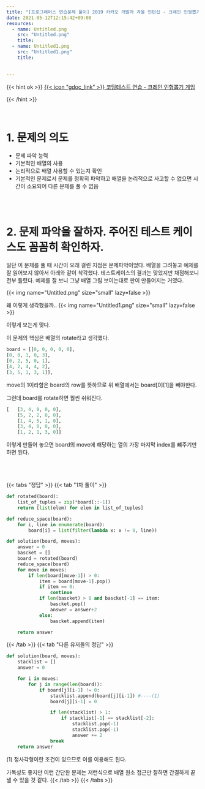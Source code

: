 ```yaml
---
title: "[프로그래머스 연습문제 풀이] 2019 카카오 개발자 겨울 인턴십 - 크레인 인형뽑기 게임"
date: 2021-05-12T12:15:42+09:00
resources:
  - name: Untitled.png
    src: "Untitled.png"
    title: 
  - name: Untitled1.png
    src: "Untitled1.png"
    title: 
    

---
```


{{< hint ok >}}
[{{< icon "gdoc_link" >}} 코딩테스트 연습 - 크레인 인형뽑기 게임](https://programmers.co.kr/learn/courses/30/lessons/64061)

{{< /hint >}}


<br>


# 1. 문제의 의도

- 문제 파악 능력
- 기본적인 배열의 사용
- 논리적으로 배열 사용할 수 있는지 확인
- 기본적인 문제로서 문제를 정확히 파악하고 배열을 논리적으로 사고할 수 없으면 시간이 소요되어 다른 문제를 풀 수 없음

<br><br>

# 2. 문제 파악을 잘하자. 주어진 테스트 케이스도 꼼꼼히 확인하자.

일단 이 문제를 풀 때 시간이 오래 걸린 지점은 문제파악이었다. 배열을 그려놓고 예제를 잘 읽어보지 않아서 아래와 같이 착각했다. 테스트케이스의 결과는 맞았지만 채점해보니 전부 틀렸다. 예제를 잘 보니 그냥 배열 그림 보이는대로 판이 만들어지는 거였다.

{{< img name="Untitled.png" size="small" lazy=false >}}


왜 이렇게 생각했을까..
{{< img name="Untitled1.png" size="small" lazy=false >}}


이렇게 보는게 맞다.

이 문제의 핵심은 배열의 rotate라고 생각했다.

```python
board = [[0, 0, 0, 0, 0],
[0, 0, 1, 0, 3],
[0, 2, 5, 0, 1],
[4, 2, 4, 4, 2],
[3, 5, 1, 3, 1]],
```

move의 1이라함은 board의 row를 뜻하므로 위 배열에서는 board[0][1]을 빼야한다. 

그런데 board를 rotate하면 훨씬 쉬워진다.

```python
[   [3, 4, 0, 0, 0],
    [5, 2, 2, 0, 0],
    [1, 4, 5, 1, 0],
    [3, 4, 0, 0, 0],
    [1, 2, 1, 3, 0]]
```

이렇게 만들어 놓으면 board의 move에 해당하는 열의 가장 마지막 index를 뺴주기만하면 된다.
</br>
</br>
</br>
</br>


{{< tabs "정답" >}}
{{< tab "1차 풀이" >}}

```python
def rotated(board):
    list_of_tuples = zip(*board[::-1])
    return [list(elem) for elem in list_of_tuples]

def reduce_space(board):
    for i, line in enumerate(board):
        board[i] = list(filter(lambda x: x != 0, line))

def solution(board, moves):
    answer = 0
    bascket = []
    board = rotated(board)
    reduce_space(board)
    for move in moves:
        if len(board[move-1]) > 0:
            item = board[move-1].pop()
            if item == 0:
                continue
            if len(bascket) > 0 and bascket[-1] == item:
                bascket.pop()
                answer = answer+2
            else:
                bascket.append(item)

    return answer
```
{{< /tab >}}
{{< tab "다른 유저들의 정답" >}}
```python
def solution(board, moves):
    stacklist = []
    answer = 0

    for i in moves:
        for j in range(len(board)):
            if board[j][i-1] != 0:
                stacklist.append(board[j][i-1]) #----(1)
                board[j][i-1] = 0

                if len(stacklist) > 1:
                    if stacklist[-1] == stacklist[-2]:
                        stacklist.pop(-1)
                        stacklist.pop(-1)
                        answer += 2     
                break
    return answer
```
(1) 정사각형이란 조건이 있으므로 이를 이용해도 된다.

가독성도 좋지만 이런 간단한 문제는 저런식으로 배열 원소 접근만 잘하면 간결하게 끝낼 수 있을 것 같다.
{{< /tab >}}
{{< /tabs >}}





